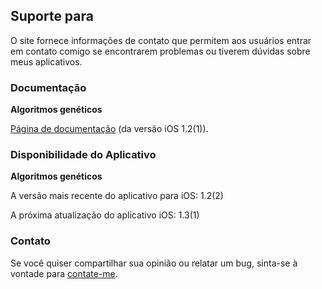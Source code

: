 ## Suporte para

O site fornece informações de contato que permitem aos usuários entrar em contato comigo se encontrarem problemas ou tiverem dúvidas sobre meus aplicativos.

### Documentação

**Algoritmos genéticos**

[Página de documentação](https://www.taketechease.com/optfinder/genetic-algorithms.html) (da versão iOS 1.2(1)).
  
### Disponibilidade do Aplicativo

**Algoritmos genéticos**

A versão mais recente do aplicativo para iOS: 1.2(2)
  
A próxima atualização do aplicativo iOS: 1.3(1)
  
### Contato

Se você quiser compartilhar sua opinião ou relatar um bug, sinta-se à vontade para [contate-me](mailto:i.d.kosinska@gmail.com).
